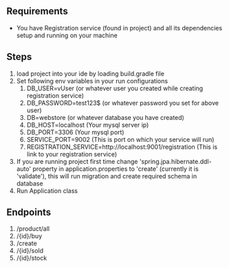 Requirements
------------------------------------------------------------
* You have Registration service (found in  project) and all its dependencies setup and running on your machine

Steps
------------------------------------------------------------
1. load project into your ide by loading build.gradle file
2. Set following env variables in your run configurations
    1. DB_USER=vUser (or whatever user you created while creating registration service)
    2. DB_PASSWORD=test123$ (or whatever password you set for above user)
    3. DB=webstore (or whatever database you have created)
    4. DB_HOST=localhost (Your mysql server ip)
    5. DB_PORT=3306 (Your mysql port)
    6. SERVICE_PORT=9002 (This is port on which your service will run)
    7. REGISTRATION_SERVICE=http://localhost:9001/registration (This is link to your registration service)
5. If you are running project first time change 'spring.jpa.hibernate.ddl-auto' property in application.properties to 'create' (currently it is 'validate'), this will run migration and create required schema in database
6. Run Application class

Endpoints
------------------------------------------------------------
1. /product/all
2. /{id}/buy
3. /create
4. /{id}/sold
5. /{id}/stock